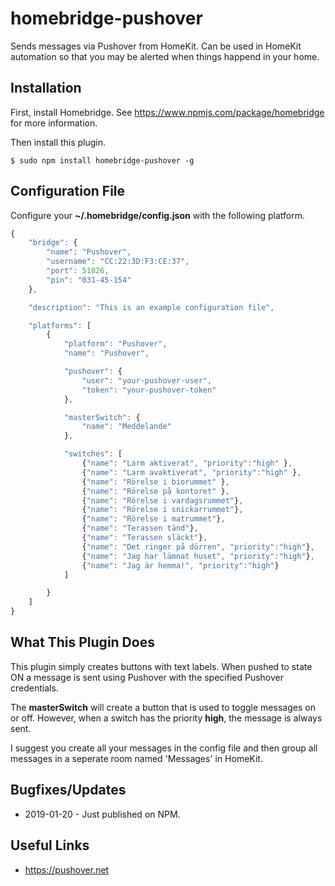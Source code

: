 # homebridge-pushover

Sends messages via Pushover from HomeKit. Can be used in HomeKit automation 
so that you may be alerted when things happend in your home.

## Installation

First, install Homebridge. See https://www.npmjs.com/package/homebridge
for more information.

Then install this plugin.

    $ sudo npm install homebridge-pushover -g

## Configuration File

Configure your **~/.homebridge/config.json** with the following platform.


```javascript
{
    "bridge": {
        "name": "Pushover",
        "username": "CC:22:3D:F3:CE:37",
        "port": 51826,
        "pin": "031-45-154"
    },

    "description": "This is an example configuration file",

    "platforms": [
        {
            "platform": "Pushover",
            "name": "Pushover",

            "pushover": {
                "user": "your-pushover-user",
                "token": "your-pushover-token"
            },

            "masterSwitch": {
                "name": "Meddelande"
            },

            "switches": [
                {"name": "Larm aktiverat", "priority":"high" },
                {"name": "Larm avaktiverat", "priority":"high" },
                {"name": "Rörelse i biorummet" },
                {"name": "Rörelse på kontoret" },
                {"name": "Rörelse i vardagsrummet"},
                {"name": "Rörelse i snickarrummet"},
                {"name": "Rörelse i matrummet"},
                {"name": "Terassen tänd"},
                {"name": "Terassen släckt"},
                {"name": "Det ringer på dörren", "priority":"high"},
                {"name": "Jag har lämnat huset", "priority":"high"},
                {"name": "Jag är hemma!", "priority":"high"}
            ]

        }
    ]
}

```
## What This Plugin Does

This plugin simply creates buttons with text labels. When pushed to state ON
a message is sent using Pushover with the specified Pushover credentials.

The **masterSwitch** will create a button that is used to toggle
messages on or off. However, when a switch has the priority **high**, the message is always sent.

I suggest you create all your messages in the config file
and then group all messages in a seperate room named 'Messages' in HomeKit.

## Bugfixes/Updates

* 2019-01-20 - Just published on NPM.

## Useful Links

* https://pushover.net

